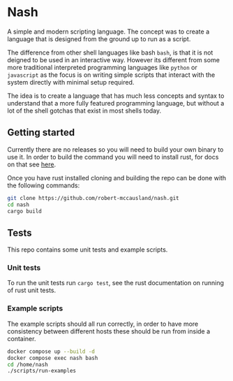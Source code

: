 # Nash

A simple and modern scripting language. The concept was to create a language that is designed from the ground up to run as a script.

The difference from other shell languages like bash `bash`, is that it is not deigned to be used in an interactive way. However its different from some more traditional interpreted programming languages like `python` or `javascript` as the focus is on writing simple scripts that interact with the system directly with minimal setup required.

The idea is to create a language that has much less concepts and syntax to understand that a more fully featured programming language, but without a lot of the shell gotchas that exist in most shells today.

## Getting started

Currently there are no releases so you will need to build your own binary to use it. In order to build the command you will need to install rust, for docs on that see [here](https://www.rust-lang.org/tools/install).

Once you have rust installed cloning and building the repo can be done with the following commands:

```bash
git clone https://github.com/robert-mccausland/nash.git
cd nash
cargo build
```

## Tests

This repo contains some unit tests and example scripts.

### Unit tests

To run the unit tests run `cargo test`, see the rust documentation on running of rust unit tests.

### Example scripts

The example scripts should all run correctly, in order to have more consistency between different hosts these should be run from inside a container.

```bash
docker compose up --build -d
docker compose exec nash bash
cd /home/nash
./scripts/run-examples
```
